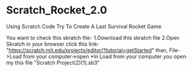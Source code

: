 # Scratch_Rocket_2.0
Using Scratch Code Try To Create A Last Survival Rocket Game

You want to check this skratch file-
1.Download this skratch file
2.Open Skratch in your browser
click this link-
"https://scratch.mit.edu/projects/editor/?tutorial=getStarted"
than,
File->Load from your computer->open
*In Load from your computer you open my this file "Scratch Project(2)(1).sb3"
